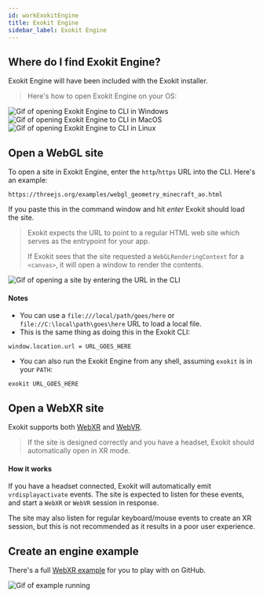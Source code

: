 ```yaml
---
id: workExokitEngine
title: Exokit Engine
sidebar_label: Exokit Engine
---
```


## Where do I find Exokit Engine?

Exokit Engine will have been included with the Exokit installer.

> Here's how to open Exokit Engine on your OS:

 <img src="http://via.placeholder.com/220x220" alt="Gif of opening Exokit Engine to CLI in Windows"/>
 <img src="http://via.placeholder.com/220x220" alt="Gif of opening Exokit Engine to CLI in MacOS"/>
 <img src="http://via.placeholder.com/220x220" alt="Gif of opening Exokit Engine to CLI in Linux"/>

## Open a WebGL site

To open a site in Exokit Engine, enter the `http`/`https` URL into the CLI. Here's an example:

```
https://threejs.org/examples/webgl_geometry_minecraft_ao.html
```

If you paste this in the command window and hit _enter_ Exokit should load the site.

> Exokit expects the URL to point to a regular HTML web site which serves as the entrypoint for your app.
>
> If Exokit sees that the site requested a `WebGLRenderingContext` for a `<canvas>`, it will open a window to render the contents.

 <img src="http://via.placeholder.com/800x300" alt="Gif of opening a site by entering the URL in the CLI"/>

#### Notes

- You can use a `file:///local/path/goes/here` or `file://C:\local\path\goes\here` URL to load a local file.
- This is the same thing as doing this in the Exokit CLI:
```
window.location.url = URL_GOES_HERE
```
- You can also run the Exokit Engine from any shell, assuming `exokit` is in your `PATH`:
```
exokit URL_GOES_HERE
```

## Open a WebXR site

Exokit supports both [WebXR](https://immersive-web.github.io/webxr/) and [WebVR](https://immersive-web.github.io/webvr/spec/1.1/).

> If the site is designed correctly and you have a headset, Exokit should automatically open in XR mode.

#### How it works

If you have a headset connected, Exokit will automatically emit `vrdisplayactivate` events. The site is expected to listen for these events, and start a `WebXR` or `WebVR` session in response.

The site may also listen for regular keyboard/mouse events to create an XR session, but this is not recommended as it results in a poor user experience.

## Create an engine example

There's a full [WebXR example](https://github.com/webmixedreality/webxr-example) for you to play with on GitHub.

 <img src="http://via.placeholder.com/800x300" alt="Gif of example running"/>

